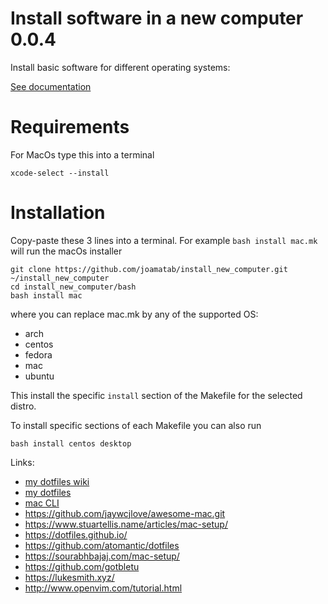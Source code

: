 # Install software in a new computer 0.0.4

Install basic software for different operating systems:

[See documentation](https://install-new-computer.readthedocs.io/en/latest/)

# Requirements

For MacOs type this into a terminal

```
xcode-select --install
```

# Installation

Copy-paste these 3 lines into a terminal. For example `bash install mac.mk` will run the macOs installer

```
git clone https://github.com/joamatab/install_new_computer.git ~/install_new_computer
cd install_new_computer/bash
bash install mac
```

where you can replace mac.mk by any of the supported OS:

- arch
- centos
- fedora
- mac
- ubuntu

This install the specific `install` section of the Makefile for the selected distro.

To install specific sections of each Makefile you can also run

```
bash install centos desktop
```

Links:

- [my dotfiles wiki](https://github.com/joamatab/dotfiles/wiki)
- [my dotfiles](https://github.com/joamatab/dotfiles)
- [mac CLI](https://github.com/guarinogabriel/mac-cli)
- https://github.com/jaywcjlove/awesome-mac.git
- https://www.stuartellis.name/articles/mac-setup/
- https://dotfiles.github.io/
- https://github.com/atomantic/dotfiles
- https://sourabhbajaj.com/mac-setup/
- https://github.com/gotbletu
- https://lukesmith.xyz/
- http://www.openvim.com/tutorial.html

